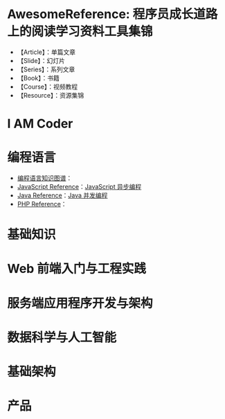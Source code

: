 # AwesomeReference: 程序员成长道路上的阅读学习资料工具集锦
- 【Article】：单篇文章
- 【Slide】：幻灯片
- 【Series】：系列文章
- 【Book】：书籍
- 【Course】：视频教程
- 【Resource】：资源集锦

# I AM Coder

# 编程语言
- [编程语言知识图谱]()：
- [JavaScript Reference]()：[JavaScript 异步编程]()
- [Java Reference]()：[Java 并发编程]()
- [PHP Reference]()：

# 基础知识

# Web 前端入门与工程实践

# 服务端应用程序开发与架构

# 数据科学与人工智能

# 基础架构

# 产品
